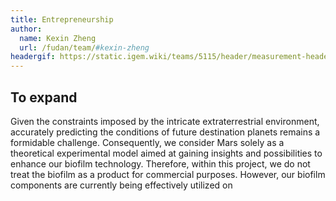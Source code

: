 ```yaml
---
title: Entrepreneurship
author:
  name: Kexin Zheng
  url: /fudan/team/#kexin-zheng
headergif: https://static.igem.wiki/teams/5115/header/measurement-header.gif
---
```


## To expand

Given the constraints imposed by the intricate extraterrestrial environment, accurately predicting the conditions of future destination planets remains a formidable challenge. Consequently, we consider Mars solely as a theoretical experimental model aimed at gaining insights and possibilities to enhance our biofilm technology. Therefore, within this project, we do not treat the biofilm as a product for commercial purposes. However, our biofilm components are currently being effectively utilized on 